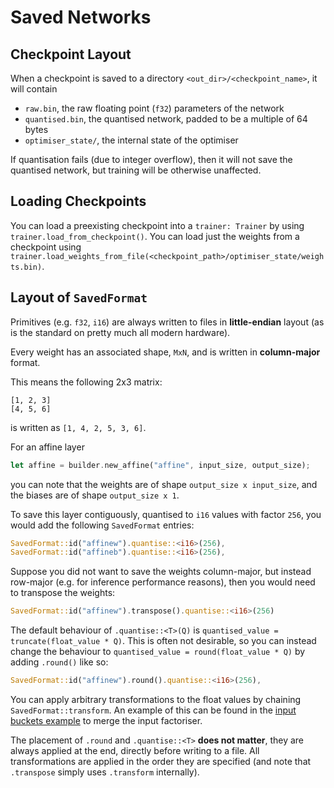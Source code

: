 # Saved Networks

## Checkpoint Layout

When a checkpoint is saved to a directory `<out_dir>/<checkpoint_name>`, it will contain
- `raw.bin`, the raw floating point (`f32`) parameters of the network
- `quantised.bin`, the quantised network, padded to be a multiple of 64 bytes
- `optimiser_state/`, the internal state of the optimiser

If quantisation fails (due to integer overflow), then it will not save the quantised network, but training will be otherwise unaffected.

## Loading Checkpoints

You can load a preexisting checkpoint into a `trainer: Trainer` by using `trainer.load_from_checkpoint()`.
You can load just the weights from a checkpoint using `trainer.load_weights_from_file(<checkpoint_path>/optimiser_state/weights.bin)`.

## Layout of `SavedFormat`

Primitives (e.g. `f32`, `i16`) are always written to files in **little-endian** layout (as is the standard on pretty much all modern hardware).

Every weight has an associated shape, `MxN`, and is written in **column-major** format.

This means the following 2x3 matrix:

```
[1, 2, 3]
[4, 5, 6]
```
is written as `[1, 4, 2, 5, 3, 6]`.

For an affine layer

```rust
let affine = builder.new_affine("affine", input_size, output_size);
```

you can note that the weights are of shape `output_size x input_size`, and the biases are of shape `output_size x 1`.

To save this layer contiguously, quantised to `i16` values with factor `256`, you would add the following `SavedFormat` entries:

```rust
SavedFormat::id("affinew").quantise::<i16>(256),
SavedFormat::id("affineb").quantise::<i16>(256),
```

Suppose you did not want to save the weights column-major, but instead row-major (e.g. for inference performance reasons),
then you would need to transpose the weights:

```rust
SavedFormat::id("affinew").transpose().quantise::<i16>(256)
```

The default behaviour of `.quantise::<T>(Q)` is `quantised_value = truncate(float_value * Q)`.
This is often not desirable, so you can instead change the behaviour to `quantised_value = round(float_value * Q)`
by adding `.round()` like so:

```rust
SavedFormat::id("affinew").round().quantise::<i16>(256),
```

You can apply arbitrary transformations to the float values by chaining `SavedFormat::transform`.
An example of this can be found in the [input buckets example](https://github.com/jw1912/bullet/blob/update-docs/examples/progression/4_multi_layer.rs#L47)
to merge the input factoriser.

The placement of `.round` and `.quantise::<T>` **does not matter**, they are always applied at the end, directly before writing to a file.
All transformations are applied in the order they are specified (and note that `.transpose` simply uses `.transform` internally).
